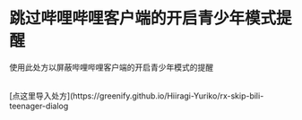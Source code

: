 # 跳过哔哩哔哩客户端的开启青少年模式提醒
使用此处方以屏蔽哔哩哔哩客户端的开启青少年模式的提醒

<br />
[点这里导入处方](https://greenify.github.io/Hiiragi-Yuriko/rx-skip-bili-teenager-dialog
